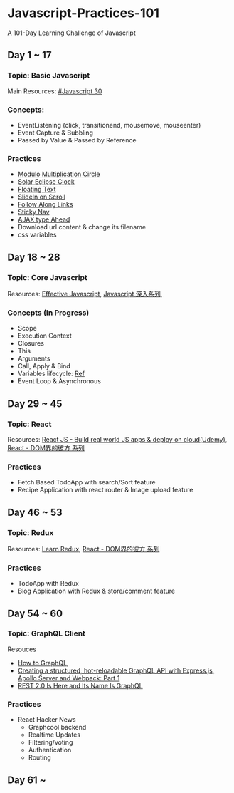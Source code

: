 # Javascript-Practices-101

A 101-Day Learning Challenge of Javascript

## Day 1 ~ 17

### Topic: Basic Javascript
Main Resources: [#Javascript 30](https://javascript30.com)

### Concepts:
- EventListening (click, transitionend, mousemove, mouseenter)
- Event Capture & Bubbling
- Passed by Value & Passed by Reference

### Practices
- [Modulo Multiplication Circle](https://codepen.io/Sirius207/pen/GEyZKO)
- [Solar Eclipse Clock](https://codepen.io/Sirius207/pen/gRGBRq)
- [Floating Text](https://codepen.io/Sirius207/pen/zzRXxW)
- [SlideIn on Scroll](https://codepen.io/Sirius207/pen/mwxjmK)
- [Follow Along Links](https://codepen.io/Sirius207/pen/awGPZL)
- [Sticky Nav](https://codepen.io/Sirius207/pen/dReGOg)
- [AJAX type Ahead](https://codepen.io/Sirius207/pen/weEpMx)
- Download url content & change its filename
- css variables


## Day 18 ~ 28

### Topic: Core Javascript
Resources: [Effective Javascript](https://www.amazon.com/Effective-JavaScript-Specific-Software-Development/dp/0321812182), [Javascript 深入系列](https://github.com/mqyqingfeng/Blog/issues/17), 

### Concepts (In Progress)
- Scope
- Execution Context
- Closures
- This
- Arguments
- Call, Apply & Bind
- Variables lifecycle: [Ref](https://rainsoft.io/variables-lifecycle-and-why-let-is-not-hoisted/)
- Event Loop & Asynchronous


## Day 29 ~ 45

### Topic: React
Resources: [React JS - Build real world JS apps & deploy on cloud(Udemy)](https://www.udemy.com/reactjs-for-beginners-build-real-world-react-apps-deploy-on-cloud/learn/v4/overview), [React - DOM界的彼方 系列](http://ithelp.ithome.com.tw/users/20103131/ironman/1012)

### Practices
- Fetch Based TodoApp with search/Sort feature 
- Recipe Application with react router & Image upload feature


## Day 46 ~ 53

### Topic: Redux
Resources: [Learn Redux](https://learnredux.com/), [React - DOM界的彼方 系列](http://ithelp.ithome.com.tw/users/20103131/ironman/1012)

### Practices
- TodoApp with Redux
- Blog Application with Redux & store/comment feature


## Day 54 ~ 60

### Topic: GraphQL Client
Resouces

- [How to GraphQL](https://www.howtographql.com/), 
- [Creating a structured, hot-reloadable GraphQL API with Express.js, Apollo Server and Webpack: Part 1](https://hackernoon.com/creating-a-structured-hot-reloadable-graphql-api-with-express-js-de62c859643) 
- [REST 2.0 Is Here and Its Name Is GraphQL](https://www.sitepoint.com/rest-2-0-graphql/)


### Practices
- React Hacker News 
	- Graphcool backend
	- Realtime Updates
	- Filtering/voting
	- Authentication
	- Routing


## Day 61 ~ 
